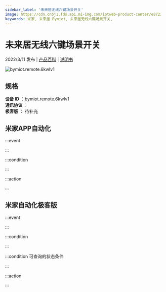 ```yaml
---
sidebar_label: '未来居无线六键场景开关'
image: https://cdn.cnbj1.fds.api.mi-img.com/iotweb-product-center/e8723fb48338d513ae837ee2e37de91f_1639622755098.png?GalaxyAccessKeyId=AKVGLQWBOVIRQ3XLEW&Expires=9223372036854775807&Signature=8Iz3AWS7vzH5n4jIFLJfkz1hQw4=
keywords: 米家, 未来居 Bymiot, 未来居无线六键场景开关, 
---
```

# 未来居无线六键场景开关

2022/3/11 发布 | [产品百科](https://home.mi.com/webapp/content/baike/product/index.html?model=bymiot.remote.6kwlv1/) | [说明书](https://home.mi.com/views/introduction.html?model=bymiot.remote.6kwlv1&region=cn)

![bymiot.remote.6kwlv1](https://cdn.cnbj1.fds.api.mi-img.com/iotweb-product-center/e8723fb48338d513ae837ee2e37de91f_1639622755098.png?GalaxyAccessKeyId=AKVGLQWBOVIRQ3XLEW&Expires=9223372036854775807&Signature=8Iz3AWS7vzH5n4jIFLJfkz1hQw4=)

## 规格  
> 
**设备 ID** ：bymiot.remote.6kwlv1  
**通讯协议** ：  
**极客版**  ： 待补充 


## 米家APP自动化  

:::event  

:::

:::condition  

:::

:::action   

:::

## 米家自动化极客版  

:::event  

:::

:::condition  

:::

:::condition 可查询的状态条件  

:::

:::action  

:::

        
